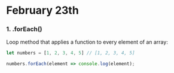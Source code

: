 # February 23th

### 1. .forEach()
Loop method that applies a function to every element of an array:

```javascript
let numbers = [1, 2, 3, 4, 5] // [1, 2, 3, 4, 5]

numbers.forEach(element => console.log(element);

```
